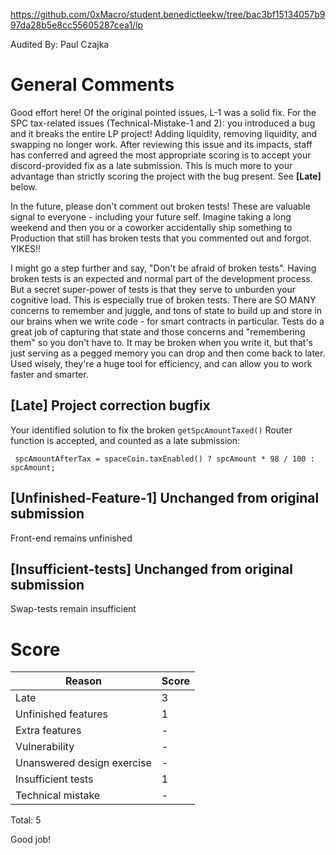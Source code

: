 https://github.com/0xMacro/student.benedictleekw/tree/bac3bf15134057b997da28b5e8cc55605287cea1/lp

Audited By: Paul Czajka

# General Comments

Good effort here! Of the original pointed issues, L-1 was a solid fix. For the SPC tax-related issues (Technical-Mistake-1 and 2): you introduced a bug and it breaks the entire LP project! Adding liquidity, removing liquidity, and swapping no longer work. After reviewing this issue and its impacts, staff has conferred and agreed the most appropriate scoring is to accept your discord-provided fix as a late submission. This is much more to your advantage than strictly scoring the project with the bug present. See **[Late]** below.

In the future, please don't comment out broken tests! These are valuable signal to everyone - including your future self. Imagine taking a long weekend and then you or a coworker accidentally ship something to Production that still has broken tests that you commented out and forgot. YIKES!!

I might go a step further and say, "Don't be afraid of broken tests". Having broken tests is an expected and normal part of the development process. But a secret super-power of tests is that they serve to unburden your cognitive load. This is especially true of broken tests. There are SO MANY concerns to remember and juggle, and tons of state to build up and store in our brains when we write code - for smart contracts in particular. Tests do a great job of capturing that state and those concerns and "remembering them" so you don't have to. It may be broken when you write it, but that's just serving as a pegged memory you can drop and then come back to later. Used wisely, they're a huge tool for efficiency, and can allow you to work faster and smarter.


## **[Late]** Project correction bugfix

Your identified solution to fix the broken `getSpcAmountTaxed()` Router function is accepted, and counted as a late submission:

```solidity
 spcAmountAfterTax = spaceCoin.taxEnabled() ? spcAmount * 98 / 100 : spcAmount;
```


## **[Unfinished-Feature-1]** Unchanged from original submission

Front-end remains unfinished


## **[Insufficient-tests]** Unchanged from original submission

Swap-tests remain insufficient




# Score

| Reason | Score |
|-|-|
| Late                       | 3 |
| Unfinished features        | 1 |
| Extra features             | - |
| Vulnerability              | - |
| Unanswered design exercise | - |
| Insufficient tests         | 1 |
| Technical mistake          | - |

Total: 5

Good job!

